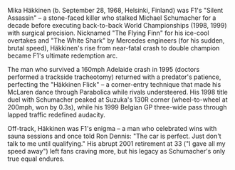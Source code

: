 Mika Häkkinen (b. September 28, 1968, Helsinki, Finland) was F1's "Silent Assassin" – a stone-faced killer who stalked Michael Schumacher for a decade before executing back-to-back World Championships (1998, 1999) with surgical precision. Nicknamed "The Flying Finn" for his ice-cool overtakes and "The White Shark" by Mercedes engineers (for his sudden, brutal speed), Häkkinen's rise from near-fatal crash to double champion became F1's ultimate redemption arc.

The man who survived a 160mph Adelaide crash in 1995 (doctors performed a trackside tracheotomy) returned with a predator's patience, perfecting the "Häkkinen Flick" – a corner-entry technique that made his McLaren dance through Parabolica while rivals understeered. His 1998 title duel with Schumacher peaked at Suzuka's 130R corner (wheel-to-wheel at 200mph, won by 0.3s), while his 1999 Belgian GP three-wide pass through lapped traffic redefined audacity.

Off-track, Häkkinen was F1's enigma – a man who celebrated wins with sauna sessions and once told Ron Dennis: "The car is perfect. Just don't talk to me until qualifying." His abrupt 2001 retirement at 33 ("I gave all my speed away") left fans craving more, but his legacy as Schumacher's only true equal endures.